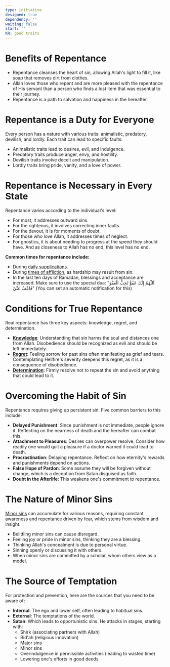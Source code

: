 ```yaml
---
type: initiative
designed: true
dependency: ''
waiting: false
start: ''
KR: good traits
---
```


# Benefits of Repentance

* Repentance cleanses the heart of sin, allowing Allah's light to fill it, like soap that removes dirt from clothes.
* Allah loves those who repent and are more pleased with the repentance of His servant than a person who finds a lost item that was essential to their journey.
* Repentance is a path to salvation and happiness in the hereafter.

# Repentance is a Duty for Everyone

Every person has a nature with various traits: animalistic, predatory, devilish, and lordly. Each trait can lead to specific faults:

  * Animalistic traits lead to desires, evil, and indulgence.
  * Predatory traits produce anger, envy, and hostility.
  * Devilish traits involve deceit and manipulation.
  * Lordly traits bring pride, vanity, and a love of power.

# Repentance is Necessary in Every State

Repentance varies according to the individual's level:

  * For most, it addresses outward sins.
  * For the righteous, it involves correcting inner faults.
  * For the devout, it is for moments of doubt.
  * For those who love Allah, it addresses times of neglect.
  * For gnostics, it is about needing to progress at the speed they should have. And as closeness to Allah has no end, this level has no end.

**Common times for repentance include:**
  * During [daily supplications](Processes/Say%20morning,%20evening%20and%20before%20sleeping%20supplications.md).
  * During [times of affliction](Processes/Attitude%20in%20affliction.md), as hardship may result from sin.
  * In the last ten days of Ramadan, blessings and acceptance are increased. Make sure to use the special dua: "اَللّٰهُمَّ إِنَّكَ عَفُوٌّ تُحِبُّ الْعَفْوَ فَاعْفُ عَنِّيْ" (You can set an automatic notification for this)

# Conditions for True Repentance

Real repentance has three key aspects: knowledge, regret, and determination.

  * [**Knowledge**](Processes/Stop%20yourself%20during%20sin.md): Understanding that sin harms the soul and distances one from Allah. Disobedience should be recognized as evil and should be left immediately.
  * [**Regret**](Processes/Regret%20and%20prevent%20after%20committing%20a%20sin.md): Feeling sorrow for past sins often manifesting as grief and tears. Contemplating Hellfire's severity deepens this regret, as it is a consequence of disobedience.
  * [**Determination**](Processes/Regret%20and%20prevent%20after%20committing%20a%20sin.md): Firmly resolve not to repeat the sin and avoid anything that could lead to it.

# Overcoming the Habit of Sin

Repentance requires giving up persistent sin. Five common barriers to this include:

  * **Delayed Punishment**: Since punishment is not immediate, people ignore it. Reflecting on the nearness of death and the hereafter can combat this.
  * **Attachment to Pleasures**: Desires can overpower resolve. Consider how readily one would quit a pleasure if a doctor warned it could lead to death.
  * **Procrastination**: Delaying repentance. Reflect on how eternity's rewards and punishments depend on actions.
  * **False Hope of Pardon**: Some assume they will be forgiven without change, which is a deception from Satan disguised as faith.
  * **Doubt in the Afterlife**: This weakens one's commitment to repentance.

# The Nature of Minor Sins

[Minor sins](Processes/Conceal%20your%20sins.md) can accumulate for various reasons, requiring constant awareness and repentance driven by fear, which stems from wisdom and insight.

  * Belittling minor sins can cause disregard.
  * Feeling joy or pride in minor sins, thinking they are a blessing.
  * Thinking Allah's concealment is due to personal virtue.
  * Sinning openly or discussing it with others.
  * When minor sins are committed by a scholar, whom others view as a model.

# The Source of Temptation

For protection and prevention, here are the sources that you need to be aware of:

  * **Internal**: The ego and lower self, often leading to habitual sins.
  * **External**: The temptations of the world.
  * **Satan**: Which leads to opportunistic sins. He attacks in stages, starting with:
	* Shirk (associating partners with Allah)
	* Bid'ah (religious innovation)
	* Major sins
	* Minor sins
	* Overindulgence in permissible activities (leading to wasted time)
	* Lowering one's efforts in good deeds